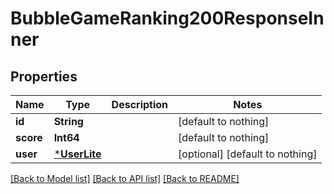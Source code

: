 # BubbleGameRanking200ResponseInner


## Properties
Name | Type | Description | Notes
------------ | ------------- | ------------- | -------------
**id** | **String** |  | [default to nothing]
**score** | **Int64** |  | [default to nothing]
**user** | [***UserLite**](UserLite.md) |  | [optional] [default to nothing]


[[Back to Model list]](../README.md#models) [[Back to API list]](../README.md#api-endpoints) [[Back to README]](../README.md)


